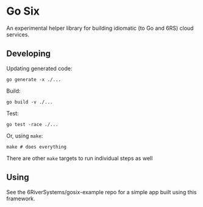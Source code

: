 # Go Six

An experimental helper library for building idiomatic (to Go and 6RS) cloud
services.

## Developing

Updating generated code:

    go generate -x ./...

Build:

    go build -v ./...

Test:

    go test -race ./...

Or, using `make`:

    make # does everything

There are other `make` targets to run individual steps as well

## Using

See the 6RiverSystems/gosix-example repo for a simple app built using this
framework.
